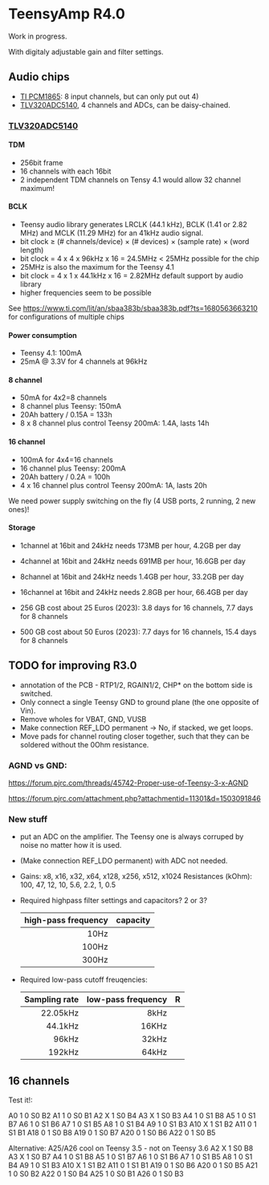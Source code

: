# TeensyAmp R4.0

Work in progress.

With digitaly adjustable gain and filter settings.

## Audio chips

- [TI PCM1865](https://www.ti.com/product/PCM1865): 8 input channels, but can only put out 4)
- [TLV320ADC5140](https://www.ti.com/product/TLV320ADC5140), 4 channels and ADCs, can be daisy-chained.

### [TLV320ADC5140](https://www.ti.com/product/TLV320ADC5140)

#### TDM

- 256bit frame
- 16 channels with each 16bit
- 2 independent TDM channels on Tensy 4.1 would allow 32 channel maximum!

#### BCLK

- Teensy audio library generates LRCLK (44.1 kHz), BCLK (1.41 or 2.82
  MHz) and MCLK (11.29 MHz) for an 41kHz audio signal.
- bit clock ≥ (# channels/device) × (# devices) × (sample rate) × (word length)
- bit clock = 4 x 4 x 96kHz x 16 = 24.5MHz < 25MHz possible for the chip
- 25MHz is also the maximum for the Teensy 4.1
- bit clock = 4 x 1 x 44.1kHz x 16 = 2.82MHz default support by audio library
- higher frequencies seem to be possible

See https://www.ti.com/lit/an/sbaa383b/sbaa383b.pdf?ts=1680563663210
for configurations of multiple chips

#### Power consumption

- Teensy 4.1: 100mA
- 25mA @ 3.3V for 4 channels at 96kHz

#### 8 channel
- 50mA for 4x2=8 channels
- 8 channel plus Teensy: 150mA
- 20Ah battery / 0.15A = 133h
- 8 x 8 channel plus control Teensy 200mA: 1.4A, lasts 14h

#### 16 channel
- 100mA for 4x4=16 channels
- 16 channel plus Teensy: 200mA
- 20Ah battery / 0.2A = 100h
- 4 x 16 channel plus control Teensy 200mA: 1A, lasts 20h

We need power supply switching on the fly (4 USB ports, 2 running, 2 new ones)!


#### Storage

- 1channel at 16bit and 24kHz needs 173MB per hour, 4.2GB per day
- 4channel at 16bit and 24kHz needs 691MB per hour, 16.6GB per day
- 8channel at 16bit and 24kHz needs 1.4GB per hour, 33.2GB per day
- 16channel at 16bit and 24kHz needs 2.8GB per hour, 66.4GB per day

- 256 GB cost about 25 Euros (2023): 3.8 days for 16 channels, 7.7 days for 8 channels 
- 500 GB cost about 50 Euros (2023): 7.7 days for 16 channels, 15.4 days for 8 channels


## TODO for improving R3.0

- annotation of the PCB - RTP1/2, RGAIN1/2, CHP* on the bottom side is switched. 
- Only connect a single Teensy GND to ground plane (the one opposite of Vin).
- Remove wholes for VBAT, GND, VUSB
- Make connection REF_LDO permanent -> No, if stacked, we get loops.
- Move pads for channel routing closer together, such that they can be
  soldered without the 0Ohm resistance.


### AGND vs GND:

https://forum.pjrc.com/threads/45742-Proper-use-of-Teensy-3-x-AGND

https://forum.pjrc.com/attachment.php?attachmentid=11301&d=1503091846


### New stuff

- put an ADC on the amplifier. The Teensy one is always corruped by
  noise no matter how it is used.
- (Make connection REF_LDO permanent) with ADC not needed.

- Gains:               x8, x16, x32, x64, x128, x256, x512, x1024
  Resistances (kOhm): 100,  47,  12,  10,  5.6,  2.2,    1,   0.5

- Required highpass filter settings and capacitors? 2 or 3?

  | high-pass frequency | capacity |
  | ------------------: | -------: |
  |  10Hz               |          |
  | 100Hz               |          |
  | 300Hz               |          |

- Required low-pass cutoff freuqencies:

  | Sampling rate | low-pass frequency | R         |
  | ------------: | -----------------: | --------: |
  |  22.05kHz     |    8kHz            |           |
  |  44.1kHz      |   16KHz            |           |
  |  96kHz        |   32kHz            |           |
  | 192kHz        |   64kHz            |           |


## 16 channels

Test it!:

  A0     1    0   S0  B2
  A1     1    0   S0  B1
  A2     X    1   S0  B4
  A3     X    1   S0  B3
  A4     1    0   S1  B8
  A5     1    0   S1  B7
  A6     1    0   S1  B6
  A7     1    0   S1  B5
  A8     1    0   S1  B4
  A9     1    0   S1  B3
  A10    X    1   S1  B2
  A11    0    1   S1  B1
  A18    0    1   S0  B8
  A19    0    1   S0  B7
  A20    0    1   S0  B6
  A22    0    1   S0  B5

Alternative: A25/A26 cool on Teensy 3.5 - not on Teensy 3.6
  A2     X    1   S0  B8
  A3     X    1   S0  B7
  A4     1    0   S1  B8
  A5     1    0   S1  B7
  A6     1    0   S1  B6
  A7     1    0   S1  B5
  A8     1    0   S1  B4
  A9     1    0   S1  B3
  A10    X    1   S1  B2
  A11    0    1   S1  B1
  A19    0    1   S0  B6
  A20    0    1   S0  B5
  A21    1    0   S0  B2
  A22    0    1   S0  B4
  A25    1    0   S0  B1
  A26    0    1   S0  B3

